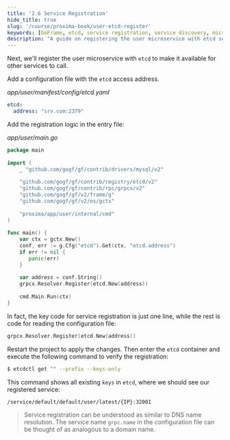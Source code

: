 ```yaml
---
title: '2.6 Service Registration'
hide_title: true
slug: '/course/proxima-book/user-etcd-register'
keywords: [GoFrame, etcd, service registration, service discovery, microservices registry, configuration management]
description: "A guide on registering the user microservice with etcd service registry, including configuration file setup, registration logic implementation, and service discovery mechanism configuration."
---
```


Next, we'll register the user microservice with `etcd` to make it available for other services to call.

Add a configuration file with the `etcd` access address.

*app/user/manifest/config/etcd.yaml*
```yaml
etcd:  
  address: "srv.com:2379"
```

Add the registration logic in the entry file:

*app/user/main.go*
```go
package main  
  
import (  
    _ "github.com/gogf/gf/contrib/drivers/mysql/v2"  
    
    "github.com/gogf/gf/contrib/registry/etcd/v2"  
    "github.com/gogf/gf/contrib/rpc/grpcx/v2"  
    "github.com/gogf/gf/v2/frame/g"  
    "github.com/gogf/gf/v2/os/gctx"  
      
    "proxima/app/user/internal/cmd"
)
  
func main() {  
    var ctx = gctx.New()  
    conf, err := g.Cfg("etcd").Get(ctx, "etcd.address")  
    if err != nil {  
       panic(err)  
    }  
  
    var address = conf.String()  
    grpcx.Resolver.Register(etcd.New(address))  
  
    cmd.Main.Run(ctx)  
}
```

In fact, the key code for service registration is just one line, while the rest is code for reading the configuration file:
```go
grpcx.Resolver.Register(etcd.New(address))
```

Restart the project to apply the changes. Then enter the `etcd` container and execute the following command to verify the registration:
```bash
$ etcdctl get "" --prefix --keys-only
```

This command shows all existing `keys` in `etcd`, where we should see our registered service:
```text
/service/default/default/user/latest/{IP}:32001
```

> Service registration can be understood as similar to DNS name resolution. The service name `grpc.name` in the configuration file can be thought of as analogous to a domain name.
